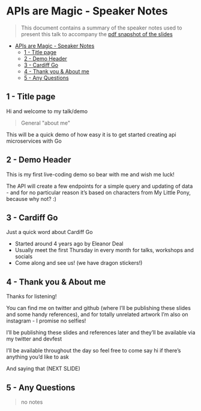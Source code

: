 # APIs are Magic - Speaker Notes

> This document contains a summary of the speaker notes used to present this talk to accompany the [pdf snapshot of the slides](apis-are-magic.pdf)

- [APIs are Magic - Speaker Notes](#apis-are-magic---speaker-notes)
  - [1 - Title page](#1---title-page)
  - [2 - Demo Header](#2---demo-header)
  - [3 - Cardiff Go](#3---cardiff-go)
  - [4 - Thank you & About me](#4---thank-you--about-me)
  - [5 - Any Questions](#5---any-questions)

## 1 - Title page

Hi and welcome to my talk/demo

> General "about me"

This will be a quick demo of how easy it is to get started creating api microservices with Go

## 2 - Demo Header

This is my first live-coding demo so bear with me and wish me luck!

The API will create a few endpoints for a simple query and updating of data - and for no particular reason it’s based on characters from My Little Pony, because why not? :) 

## 3 - Cardiff Go

Just a quick word about Cardiff Go

- Started around 4 years ago by Eleanor Deal
- Usually meet the first Thursday in every month for talks, workshops and socials
- Come along and see us! (we have dragon stickers!)

## 4 - Thank you & About me

Thanks for listening!

You can find me on twitter and github (where I’ll be publishing these slides and some handy references), and for totally unrelated artwork I’m also on instagram - I promise no selfies!

I’ll be publishing these slides and references later and they’ll be available via my twitter and devfest

I’ll be available throughout the day so feel free to come say hi if there’s anything you’d like to ask

And saying that (NEXT SLIDE)

## 5 - Any Questions

> no notes
